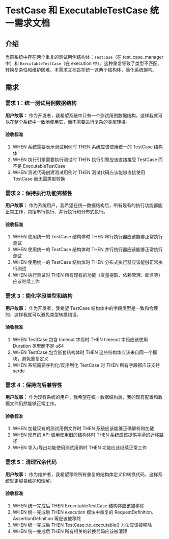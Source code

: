 # TestCase 和 ExecutableTestCase 统一需求文档

## 介绍

当前系统中存在两个重复的测试用例结构体：`TestCase`（在 test_case_manager 中）和 `ExecutableTestCase`（在 execution 中）。这种重复导致了类型不匹配、转换复杂性和维护困难。本需求文档旨在统一这两个结构体，简化系统架构。

## 需求

### 需求 1：统一测试用例数据结构

**用户故事：** 作为开发者，我希望系统中只有一个测试用例数据结构，这样我就可以在整个系统中一致地使用它，而不需要进行复杂的类型转换。

#### 验收标准

1. WHEN 系统需要表示测试用例时 THEN 系统应该使用统一的 TestCase 结构体
2. WHEN 执行引擎需要执行测试时 THEN 执行引擎应该直接接受 TestCase 而不是 ExecutableTestCase
3. WHEN 测试代码创建测试用例时 THEN 测试代码应该能够直接使用 TestCase 而无需类型转换

### 需求 2：保持执行功能完整性

**用户故事：** 作为系统用户，我希望在统一数据结构后，所有现有的执行功能都能正常工作，包括串行执行、并行执行和分布式执行。

#### 验收标准

1. WHEN 使用统一的 TestCase 结构体时 THEN 串行执行器应该能够正常执行测试
2. WHEN 使用统一的 TestCase 结构体时 THEN 并行执行器应该能够正常执行测试
3. WHEN 使用统一的 TestCase 结构体时 THEN 分布式执行器应该能够正常执行测试
4. WHEN 执行测试时 THEN 所有现有的功能（变量提取、依赖管理、断言等）应该继续工作

### 需求 3：简化字段类型和结构

**用户故事：** 作为开发者，我希望 TestCase 结构体中的字段类型是一致和合理的，这样我就可以避免类型转换错误。

#### 验收标准

1. WHEN TestCase 包含 timeout 字段时 THEN timeout 字段应该使用 Duration 类型而不是 u64
2. WHEN TestCase 包含嵌套结构体时 THEN 这些结构体应该来自同一个模块，避免重复定义
3. WHEN 系统需要序列化/反序列化 TestCase 时 THEN 所有字段都应该支持 serde

### 需求 4：保持向后兼容性

**用户故事：** 作为现有系统的用户，我希望在统一数据结构后，我的现有配置和数据文件仍然能够正常工作。

#### 验收标准

1. WHEN 加载现有的测试用例文件时 THEN 系统应该能够正确解析和加载
2. WHEN 现有的 API 调用使用旧的结构体时 THEN 系统应该提供平滑的迁移路径
3. WHEN 导入/导出功能使用测试用例时 THEN 功能应该继续正常工作

### 需求 5：清理冗余代码

**用户故事：** 作为维护者，我希望移除所有重复的结构体定义和转换代码，这样系统就更容易维护和理解。

#### 验收标准

1. WHEN 统一完成后 THEN ExecutableTestCase 结构体应该被移除
2. WHEN 统一完成后 THEN execution 模块中重复的 RequestDefinition、AssertionDefinition 等应该被移除
3. WHEN 统一完成后 THEN TestCase::to_executable() 方法应该被移除
4. WHEN 统一完成后 THEN 所有相关的转换代码应该被清理